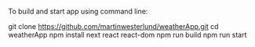 To build and start app using command line:

git clone https://github.com/martinwesterlund/weatherApp.git
cd weatherApp
npm install next react react-dom
npm run build
npm run start
